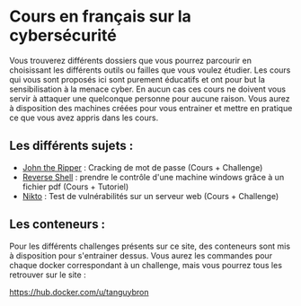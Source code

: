 # Cours en français sur la cybersécurité

Vous trouverez différents dossiers que vous pourrez parcourir en choisissant les différents outils ou failles que vous voulez étudier.
Les cours qui vous sont proposés ici sont purement éducatifs et ont pour but la sensibilisation à la menace cyber. En aucun cas ces cours ne doivent vous servir à attaquer une quelconque personne pour aucune raison. Vous aurez à disposition des machines créées pour vous entrainer et mettre en pratique ce que vous avez appris dans les cours.

## Les différents sujets : 
* [John the Ripper](john_the_ripper/cours-john.md) : Cracking de mot de passe (Cours + Challenge)
* [Reverse Shell](reverse_shell/accueil-reverse-shell.md) : prendre le contrôle d'une machine windows grâce à un fichier pdf (Cours + Tutoriel)
* [Nikto](Nikto/cours-nikto.md) : Test de vulnérabilités sur un serveur web (Cours + Challenge)

## Les conteneurs :
Pour les différents challenges présents sur ce site, des conteneurs sont mis à disposition pour s'entrainer dessus.
Vous aurez les commandes pour chaque docker correspondant à un challenge, mais vous pourrez tous les retrouver sur le site : 

https://hub.docker.com/u/tanguybron